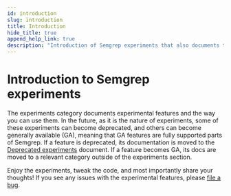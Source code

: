 ```yaml
---
id: introduction
slug: introduction
title: Introduction
hide_title: true
append_help_link: true
description: "Introduction of Semgrep experiments that also documents that some experiments can sunset or become GA, which means that particular documents can change their position in docs also."
---
```


# Introduction to Semgrep experiments

The experiments category documents experimental features and the way you can use them. In the future, as it is the nature of experiments, some of these experiments can become deprecated, and others can become generally available (GA), meaning that GA features are fully supported parts of Semgrep. If a feature is deprecated, its documentation is moved to the [Deprecated experiments](/experiments/deprecated-experiments/) document. If a feature becomes GA, its docs are moved to a relevant category outside of the experiments section.

Enjoy the experiments, tweak the code, and most importantly share your thoughts! If you see any issues with the experimental features, please [file a bug](https://github.com/returntocorp/semgrep/issues/new/choose). 
